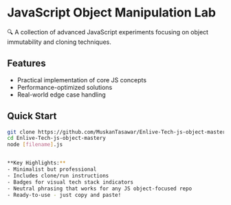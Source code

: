 # JavaScript Object Manipulation Lab

🔍 A collection of advanced JavaScript experiments focusing on object immutability and cloning techniques.

## Features
- Practical implementation of core JS concepts
- Performance-optimized solutions
- Real-world edge case handling

## Quick Start
```bash
git clone https://github.com/MuskanTasawar/Enlive-Tech-js-object-mastery.git
cd Enlive-Tech-js-object-mastery
node [filename].js


**Key Highlights:**
- Minimalist but professional
- Includes clone/run instructions
- Badges for visual tech stack indicators
- Neutral phrasing that works for any JS object-focused repo
- Ready-to-use - just copy and paste!
